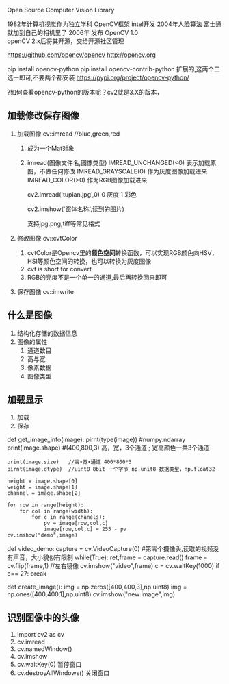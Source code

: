 Open Source Computer Vision Library

1982年计算机视觉作为独立学科
OpenCV框架 intel开发
2004年人脸算法  富士通就加到自己的相机里了
2006年 发布 OpenCV 1.0   
openCV 2.x后将其开源，交给开源社区管理

https://github.com/opencv/opencv
http://opencv.org




pip install opencv-python
pip install opencv-contrib-python   扩展的,这两个二选一即可,不要两个都安装
    https://pypi.org/project/opencv-python/

?如何查看opencv-python的版本呢？cv2就是3.X的版本，

## 加载修改保存图像
1. 加载图像    cv::imread       //blue,green,red
    1. 成为一个Mat对象
    1. imread(图像文件名,图像类型)
        IMREAD_UNCHANGED(<0) 表示加载原图，不做任何修改
        IMREAD_GRAYSCALE(0)  作为灰度图像加载进来
        IMREAD_COLOR(>0)     作为RGB图像加载进来

        cv2.imread('tupian.jpg',0)
            0 灰度
            1 彩色
        
        cv2.imshow('窗体名称',读到的图片)
        

        支持jpg,png,tiff等常见格式
    
1. 修改图像    cv::cvtColor
    1. cvtColor是Opencv里的**颜色空间**转换函数，可以实现RGB颜色向HSV，HSI等颜色空间的转换，也可以转换为灰度图像
    1. cvt is short for convert
    1. RGB的亮度不是一个单一的通道,最后再转换回来即可
    
1. 保存图像    cv::imwrite


## 什么是图像
1. 结构化存储的数据信息
1. 图像的属性
    1. 通道数目
    1. 高与宽
    1. 像素数据
    1. 图像类型

## 加载显示
1. 加载
1. 保存

def get_image_info(image):
    pirnt(type(image))  #numpy.ndarray
    print(image.shape)  #(400,800,3)  高，宽，3个通道 ;  宽高颜色一共3个通道
    
    print(image.size)   //高×宽×通道 400*800*3
    pirnt(image.dtype)  //uint8 8bit 一个字节 np.unit8 数据类型，np.float32

    height = image.shape[0]
    weight = image.shape[1]
    channel = image.shape[2]

    for row in range(height):
        for col in range(width):
            for c in range(chanels):
                pv = image[row,col,c]
                image[row,col,c] = 255 - pv
    cv.imshow("demo",image)


def video_demo:
    capture = cv.VideoCapture(0)    #第零个摄像头,读取的视频没有声音，大小貌似有限制
    while(True):
        ret,frame = capture.read()
        frame = cv.flip(frame,1)    //左右镜像
        cv.imshow("video",frame)
        c = cv.waitKey(1000)
        if c== 27:
            break
    


def create_image():
    img = np.zeros([400,400,3],np.uint8)
    img = np.ones([400,400,1],np.uint8)
    cv.imshow("new image",img)



## 识别图像中的头像
1. import cv2 as cv
1. cv.imread
1. cv.namedWindow()
1. cv.imshow
1. cv.waitKey(0)                暂停窗口
1. cv.destroyAllWindows()       关闭窗口


